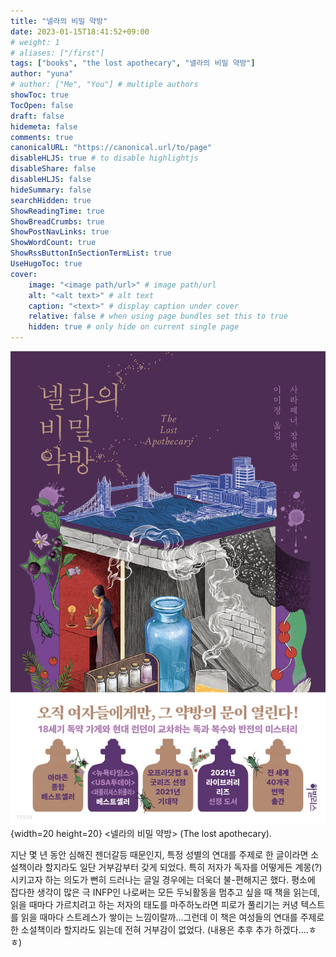 ```yaml
---
title: "넬라의 비밀 약방"
date: 2023-01-15T18:41:52+09:00
# weight: 1
# aliases: ["/first"]
tags: ["books", "the lost apothecary", "넬라의 비밀 약방"]
author: "yuna"
# author: ["Me", "You"] # multiple authors
showToc: true
TocOpen: false
draft: false
hidemeta: false
comments: true
canonicalURL: "https://canonical.url/to/page"
disableHLJS: true # to disable highlightjs
disableShare: false
disableHLJS: false
hideSummary: false
searchHidden: true
ShowReadingTime: true
ShowBreadCrumbs: true
ShowPostNavLinks: true
ShowWordCount: true
ShowRssButtonInSectionTermList: true
UseHugoToc: true
cover:
    image: "<image path/url>" # image path/url
    alt: "<alt text>" # alt text
    caption: "<text>" # display caption under cover
    relative: false # when using page bundles set this to true
    hidden: true # only hide on current single page
---
```


![nella](/img/nella.jpeg){width=20 height=20}
<넬라의 비밀 약방> (The lost apothecary).

지난 몇 년 동안 심해진 젠더갈등 때문인지, 특정 성별의 연대를 주제로 한 글이라면 소설책이라 할지라도 일단 거부감부터 갖게 되었다. 특히 저자가 독자를 어떻게든 계몽(?)시키고자 하는 의도가 뻔히 드러나는 글일 경우에는 더욱더 불-편해지곤 했다. 평소에 잡다한 생각이 많은 극 INFP인 나로써는 모든 두뇌활동을 멈추고 싶을 때 책을 읽는데, 읽을 때마다 가르치려고 하는 저자의 태도를 마주하노라면 피로가 풀리기는 커녕 텍스트를 읽을 때마다 스트레스가 쌓이는 느낌이랄까...그런데 이 책은 여성들의 연대를 주제로 한 소설책이라 할지라도 읽는데 전혀 거부감이 없었다. (내용은 추후 추가 하겠다....ㅎㅎ)